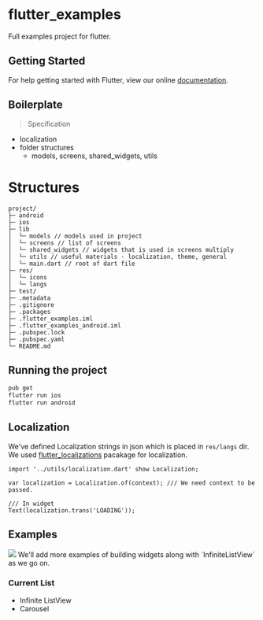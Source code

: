 # flutter_examples

Full examples project for flutter.

## Getting Started

For help getting started with Flutter, view our online
[documentation](https://flutter.io/).

## Boilerplate
> Specification
* localization
* folder structures
  - models, screens, shared_widgets, utils 

# Structures
```text
project/
├─ android
├─ ios
├─ lib
│  └─ models // models used in project
│  └─ screens // list of screens
│  └─ shared_widgets // widgets that is used in screens multiply
│  └─ utils // useful materials - localization, theme, general
│  └─ main.dart // root of dart file
├─ res/
│  └─ icons
│  └─ langs
├─ test/
├─ .metadata
├─ .gitignore
├─ .packages
├─ .flutter_examples.iml
├─ .flutter_examples_android.iml
├─ .pubspec.lock
├─ .pubspec.yaml
└─ README.md
```

## Running the project
```sh
pub get
flutter run ios
flutter run android
```

## Localization
We've defined Localization strings in json which is placed in `res/langs` dir.
We used [flutter_localizations](https://flutter.io/tutorials/internationalization/#setting-up) pacakage for localization.
```
import '../utils/localization.dart' show Localization;

var localization = Localization.of(context); /// We need context to be passed.

/// In widget
Text(localization.trans('LOADING'));
```

## Examples
<img src="https://github.com/dooboolab/flutter_examples/blob/master/doc/preview.gif"/>
We'll add more examples of building widgets along with `InfiniteListView` as we go on.

### Current List
* Infinite ListView
* Carousel